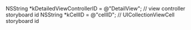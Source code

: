 NSString *kDetailedViewControllerID = @"DetailView";    // view controller storyboard id
NSString *kCellID = @"cellID";                          // UICollectionViewCell storyboard id
